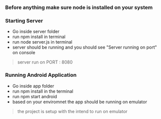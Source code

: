 ### Before anything make sure node is installed on your system

### Starting Server

- Go inside server folder
- run npm install in terminal
- run node server.js in terminal
- server should be running and you should see "Server running on port" on console

> server run on PORT : 8080

### Running Android Application

- Go inside app folder
- run npm install in the terminal
- run npm start android
- based on your enviromnet the app should be running on emulator

> the project is setup with the intend to run on emulator
